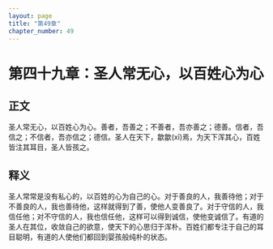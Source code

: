 ```yaml
---
layout: page
title: "第49章"
chapter_number: 49
---
```


# 第四十九章：圣人常无心，以百姓心为心

## 正文
圣人常无心，以百姓心为心。善者，吾善之；不善者，吾亦善之；德善。信者，吾信之；不信者，吾亦信之；德信。圣人在天下，歙歙(xī)焉，为天下浑其心，百姓皆注其耳目，圣人皆孩之。

## 释义
圣人常常是没有私心的，以百姓的心为自己的心。对于善良的人，我善待他；对于不善良的人，我也善待他，这样就得到了善，使他人变善良了。对于守信的人，我信任他；对不守信的人，我也信任他，这样可以得到诚信，使他变诚信了。有道的圣人在其位，收敛自己的欲意，使天下的心思归于浑朴。百姓们都专注于自己的耳目聪明，有道的人使他们都回到婴孩般纯朴的状态。